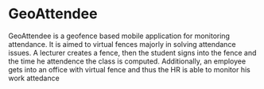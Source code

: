 # GeoAttendee
GeoAttendee is a geofence based mobile application for monitoring attendance. 
It is aimed to virtual fences majorly in solving attendance issues. A lecturer creates a fence, 
then the student signs into the fence and the time he attendence the class is computed. Additionally, an employee gets
into an office with virtual fence and thus the HR is able to monitor his work attedance
